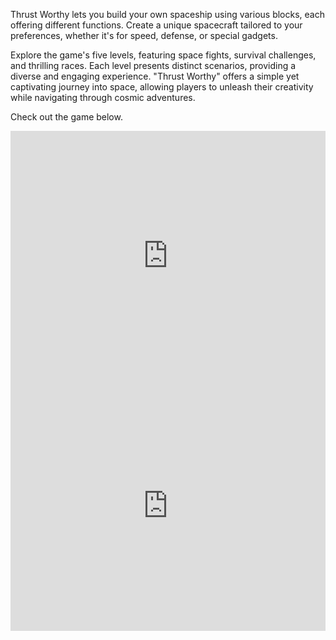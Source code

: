 Thrust Worthy lets you build your own spaceship using various blocks, each offering different functions. Create a unique spacecraft tailored to your preferences, whether it's for speed, defense, or special gadgets.

Explore the game's five levels, featuring space fights, survival challenges, and thrilling races. Each level presents distinct scenarios, providing a diverse and engaging experience. "Thrust Worthy" offers a simple yet captivating journey into space, allowing players to unleash their creativity while navigating through cosmic adventures. 

Check out the game below.

<iframe width="100%" height="400" src="https://www.youtube.com/embed/_eEgqnoUcHk" title="Thrust Worthy Demo 2" frameborder="0" allow="accelerometer; autoplay; clipboard-write; encrypted-media; gyroscope; picture-in-picture; web-share" allowfullscreen></iframe>

<iframe width="100%" height="400" src="https://www.youtube.com/embed/mjMpRPXKvZ8" title="Thrust Worthy Demo 1" frameborder="0" allow="accelerometer; autoplay; clipboard-write; encrypted-media; gyroscope; picture-in-picture; web-share" allowfullscreen></iframe>
